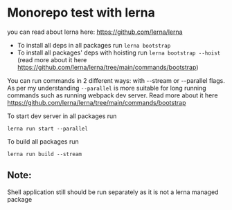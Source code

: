 # Monorepo test with lerna

you can read about lerna here: https://github.com/lerna/lerna

- To install all deps in all packages run `lerna bootstrap`
- To install all packages' deps with hoisting run `lerna bootstrap --hoist` (read more about it here https://github.com/lerna/lerna/tree/main/commands/bootstrap)

You can run commands in 2 different ways: with --stream or --parallel flags.
As per my understanding `--parallel` is more suitable for long running commands such as
running webpack dev server. Read more about it here https://github.com/lerna/lerna/tree/main/commands/bootstrap

To start dev server in all packages run
```shell
lerna run start --parallel
```

To build all packages run 
```shell
lerna run build --stream
```

## Note:
Shell application still should be run separately as it is not a lerna managed package